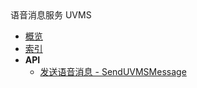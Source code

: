 <div class="sidebar_title icon__uvms">语音消息服务 UVMS</div>


- [概览](api/uvms-api/README.md)
- [索引](api/uvms-api/index.md)
- **API**
    - [发送语音消息 - SendUVMSMessage](api/uvms-api/send_uvms_message)
